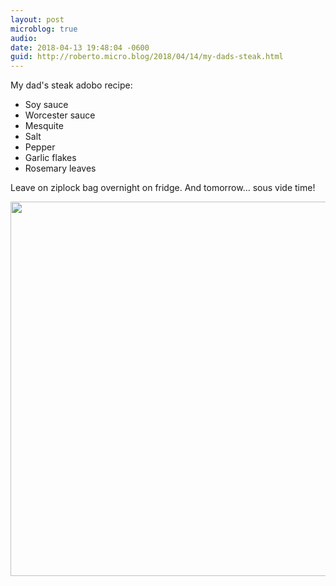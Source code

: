 ```yaml
---
layout: post
microblog: true
audio: 
date: 2018-04-13 19:48:04 -0600
guid: http://roberto.micro.blog/2018/04/14/my-dads-steak.html
---
```

My dad's steak adobo recipe:

- Soy sauce 
- Worcester sauce 
- Mesquite
- Salt
- Pepper
- Garlic flakes
- Rosemary leaves

Leave on ziplock bag overnight on fridge. And tomorrow… sous vide time!

<img src="http://roberto.mateu.me/uploads/2018/a25b0c458b.jpg" width="600" height="599" />
